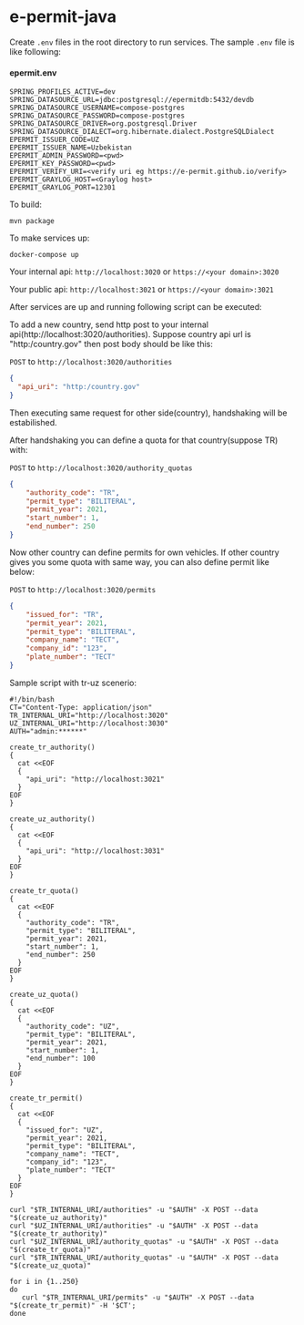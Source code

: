 # e-permit-java

Create ```.env``` files in the root directory to run services. 
The sample ```.env``` file is like following:


#### epermit.env

```
SPRING_PROFILES_ACTIVE=dev
SPRING_DATASOURCE_URL=jdbc:postgresql://epermitdb:5432/devdb
SPRING_DATASOURCE_USERNAME=compose-postgres
SPRING_DATASOURCE_PASSWORD=compose-postgres
SPRING_DATASOURCE_DRIVER=org.postgresql.Driver
SPRING_DATASOURCE_DIALECT=org.hibernate.dialect.PostgreSQLDialect
EPERMIT_ISSUER_CODE=UZ
EPERMIT_ISSUER_NAME=Uzbekistan
EPERMIT_ADMIN_PASSWORD=<pwd>
EPERMIT_KEY_PASSWORD=<pwd>
EPERMIT_VERIFY_URI=<verify uri eg https://e-permit.github.io/verify>
EPERMIT_GRAYLOG_HOST=<Graylog host>
EPERMIT_GRAYLOG_PORT=12301

```
To build: 

```mvn package```

To make services up:

```docker-compose up```

Your internal api: ```http://localhost:3020``` or ```https://<your domain>:3020```

Your public api: ```http://localhost:3021``` or ```https://<your domain>:3021```

After services are up and running following script can be executed:

To add a new country, send http post to your internal api(http://localhost:3020/authorities). Suppose country api url is "http:/country.gov" then post body should be like this:

`POST` to `http://localhost:3020/authorities`

```json
{
  "api_uri": "http:/country.gov"
}
```

Then executing same request for other side(country), handshaking will be estabilished. 

After handshaking you can define a quota for that country(suppose TR) with:

`POST` to `http://localhost:3020/authority_quotas`

```json
{
    "authority_code": "TR",
    "permit_type": "BILITERAL",
    "permit_year": 2021,
    "start_number": 1,
    "end_number": 250
}
```

Now other country can define permits for own vehicles.
If other country gives you some quota with same way, you can also define permit like below:


`POST` to `http://localhost:3020/permits`

```json
{
    "issued_for": "TR",
    "permit_year": 2021,
    "permit_type": "BILITERAL",
    "company_name": "TECT",
    "company_id": "123",
    "plate_number": "TECT"
}
```

Sample script with tr-uz scenerio:

```
#!/bin/bash 
CT="Content-Type: application/json"
TR_INTERNAL_URI="http://localhost:3020"
UZ_INTERNAL_URI="http://localhost:3030"
AUTH="admin:******"

create_tr_authority()
{
  cat <<EOF
  {
    "api_uri": "http://localhost:3021"
  }
EOF
}

create_uz_authority()
{
  cat <<EOF
  {
    "api_uri": "http://localhost:3031"
  }
EOF
}

create_tr_quota()
{
  cat <<EOF
  {
    "authority_code": "TR",
    "permit_type": "BILITERAL",
    "permit_year": 2021,
    "start_number": 1,
    "end_number": 250
  }
EOF
}

create_uz_quota()
{
  cat <<EOF
  {
    "authority_code": "UZ",
    "permit_type": "BILITERAL",
    "permit_year": 2021,
    "start_number": 1,
    "end_number": 100
  }
EOF
}

create_tr_permit()
{
  cat <<EOF
  {
    "issued_for": "UZ",
    "permit_year": 2021,
    "permit_type": "BILITERAL",
    "company_name": "TECT",
    "company_id": "123",
    "plate_number": "TECT"
  }
EOF
}

curl "$TR_INTERNAL_URI/authorities" -u "$AUTH" -X POST --data "$(create_uz_authority)" 
curl "$UZ_INTERNAL_URI/authorities" -u "$AUTH" -X POST --data "$(create_tr_authority)" 
curl "$UZ_INTERNAL_URI/authority_quotas" -u "$AUTH" -X POST --data "$(create_tr_quota)" 
curl "$TR_INTERNAL_URI/authority_quotas" -u "$AUTH" -X POST --data "$(create_uz_quota)" 

for i in {1..250}
do
   curl "$TR_INTERNAL_URI/permits" -u "$AUTH" -X POST --data "$(create_tr_permit)" -H '$CT'; 
done
```
